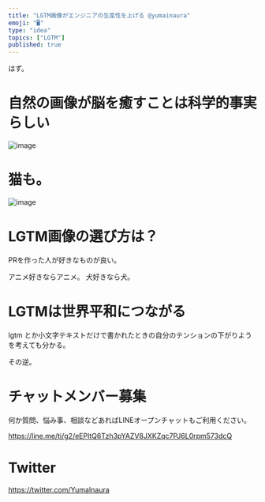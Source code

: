 ```yaml
---
title: "LGTM画像がエンジニアの生産性を上げる @yumainaura"
emoji: "🖥"
type: "idea"
topics: ["LGTM"]
published: true
---
```


はず。

# 自然の画像が脳を癒すことは科学的事実らしい

![image](https://user-images.githubusercontent.com/13635059/50536778-6d1d8b80-0b9b-11e9-9d7c-cc99dff1c754.png)

# 猫も。

![image](https://user-images.githubusercontent.com/13635059/50536784-7ad31100-0b9b-11e9-9791-3e2ba67392f2.png)

# LGTM画像の選び方は？

PRを作った人が好きなものが良い。

アニメ好きならアニメ。
犬好きなら犬。

# LGTMは世界平和につながる

lgtm とか小文字テキストだけで書かれたときの自分のテンションの下がりようを考えても分かる。

その逆。








<!-- Update From Qiita API -->

# チャットメンバー募集


何か質問、悩み事、相談などあればLINEオープンチャットもご利用ください。

https://line.me/ti/g2/eEPltQ6Tzh3pYAZV8JXKZqc7PJ6L0rpm573dcQ





# Twitter


https://twitter.com/YumaInaura


<!-- Update From Qiita API -->



